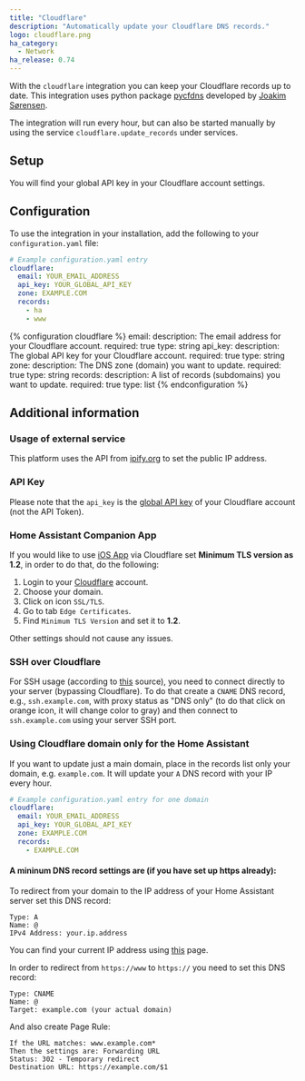 ```yaml
---
title: "Cloudflare"
description: "Automatically update your Cloudflare DNS records."
logo: cloudflare.png
ha_category:
  - Network
ha_release: 0.74
---
```


With the `cloudflare` integration you can keep your Cloudflare records up to date. This integration uses python package [pycfdns](https://github.com/ludeeus/pycfdns) developed by [Joakim Sørensen](https://github.com/ludeeus).

The integration will run every hour, but can also be started manually by using the service `cloudflare.update_records` under services.

## Setup

You will find your global API key in your Cloudflare account settings.

## Configuration

To use the integration in your installation, add the following to your `configuration.yaml` file:

```yaml
# Example configuration.yaml entry
cloudflare:
  email: YOUR_EMAIL_ADDRESS
  api_key: YOUR_GLOBAL_API_KEY
  zone: EXAMPLE.COM
  records:
    - ha
    - www
```

{% configuration cloudflare %}
email:
  description: The email address for your Cloudflare account.
  required: true
  type: string
api_key:
  description: The global API key for your Cloudflare account.
  required: true
  type: string
zone:
  description: The DNS zone (domain) you want to update.
  required: true
  type: string
records:
  description:  A list of records (subdomains) you want to update.
  required: true
  type: list
{% endconfiguration %}

## Additional information

### Usage of external service

This platform uses the API from [ipify.org](https://www.ipify.org/) to set the public IP address.


### API Key

Please note that the `api_key` is the [global API key](https://support.cloudflare.com/hc/en-us/articles/200167836-Managing-API-Tokens-and-Keys#12345682) of your Cloudflare account (not the API Token).


### Home Assistant Companion App

If you would like to use [iOS App](https://companion.home-assistant.io/) via Cloudflare set **Minimum TLS version as 1.2**, in order to do that, do the following:
1. Login to your [Cloudflare](https://dash.cloudflare.com/) account.
2. Choose your domain.
3. Click on icon `SSL/TLS`.
4. Go to tab `Edge Certificates`.
5. Find `Minimum TLS Version` and set it to **1.2**.

Other settings should not cause any issues.


### SSH over Cloudflare

For SSH usage (according to [this](https://blog.cloudflare.com/cloudflare-now-supporting-more-ports/) source), you need to connect directly to your server (bypassing Cloudflare). To do that create a `CNAME` DNS record, e.g., `ssh.example.com`, with proxy status as "DNS only" (to do that click on orange icon, it will change color to gray) and then connect to `ssh.example.com` using your server SSH port.


### Using Cloudflare domain only for the Home Assistant

If you want to update just a main domain, place in the records list only your domain, e.g. `example.com`. It will update your `A` DNS record with your IP every hour.

```yaml
# Example configuration.yaml entry for one domain
cloudflare:
  email: YOUR_EMAIL_ADDRESS
  api_key: YOUR_GLOBAL_API_KEY
  zone: EXAMPLE.COM
  records:
    - EXAMPLE.COM
```

#### A mininum DNS record settings are (if you have set up https already):

To redirect from your domain to the IP address of your Home Assistant server set this DNS record:
```
Type: A
Name: @
IPv4 Address: your.ip.address
```
You can find your current IP address using [this](https://api.ipify.org/) page.


In order to redirect from `https://www` to `https://` you need to set this DNS record:
```
Type: CNAME
Name: @
Target: example.com (your actual domain)
```

And also create Page Rule:
```
If the URL matches: www.example.com*
Then the settings are: Forwarding URL
Status: 302 - Temporary redirect
Destination URL: https://example.com/$1
```
